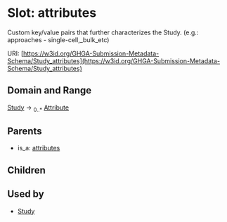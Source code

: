 
# Slot: attributes


Custom key/value pairs that further characterizes the Study. (e.g.: approaches - single-cell,_bulk_etc)

URI: [https://w3id.org/GHGA-Submission-Metadata-Schema/Study_attributes](https://w3id.org/GHGA-Submission-Metadata-Schema/Study_attributes)


## Domain and Range

[Study](Study.md) &#8594;  <sub>0..\*</sub> [Attribute](Attribute.md)

## Parents

 *  is_a: [attributes](attributes.md)

## Children


## Used by

 * [Study](Study.md)
